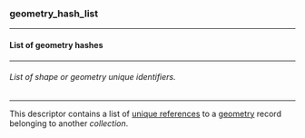 ### geometry_hash_list



------
#### List of geometry hashes



------
###### List of shape or geometry unique identifiers.



------
This descriptor contains a list of [unique references](geometry_hash.md) to a [geometry](geometry.md) record belonging to another *collection*.